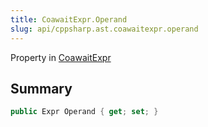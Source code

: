 ```yaml
---
title: CoawaitExpr.Operand
slug: api/cppsharp.ast.coawaitexpr.operand
---
```

Property in [CoawaitExpr](/api/cppsharp/ast/coawaitexpr)

## Summary



```csharp
public Expr Operand { get; set; }
```

